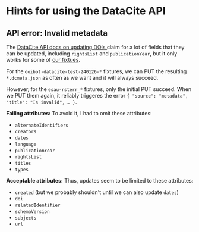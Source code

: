 ﻿
Hints for using the DataCite API
================================


API error: Invalid metadata
---------------------------

The [DataCite API docs on updating DOIs
](https://support.datacite.org/docs/updating-metadata-with-the-rest-api)
claim for a lot of fields that they can be updated,
including `rightsList` and `publicationYear`,
but it only works for some of [our fixtues](../test/fixtures/).

For the `doibot-datacite-test-240126-*` fixtures,
we can PUT the resulting `*.dcmeta.json` as often as we want and it will
always succeed.

However, for the `esau-rsterr_*` fixtures, only the initial PUT
succeed. When we PUT them again, it reliably triggeres the error
`{ "source": "metadata", "title": "Is invalid", … }`.

__Failing attributes:__
To avoid it, I had to omit these attributes:

* `alternateIdentifiers`
* `creators`
* `dates`
* `language`
* `publicationYear`
* `rightsList`
* `titles`
* `types`

__Acceptable attributes:__
Thus, updates seem to be limited to these attributes:

* `created` (but we probably shouldn't until we can also update `dates`)
* `doi`
* `relatedIdentifier`
* `schemaVersion`
* `subjects`
* `url`





